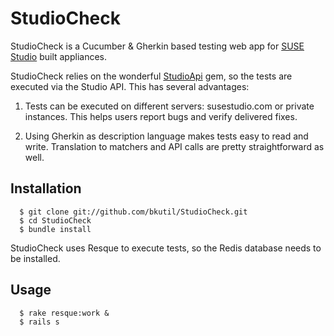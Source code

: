 # StudioCheck

StudioCheck is a Cucumber & Gherkin based testing web app for [SUSE
Studio](http://susestudio.com) built appliances.

StudioCheck relies on the wonderful
[StudioApi](https://github.com/jreidinger/studio_api) gem, so the tests are
executed via the Studio API. This has several advantages:

1. Tests can be executed on different servers: susestudio.com or private
instances. This helps users report bugs and verify delivered fixes.

2. Using Gherkin as description language makes tests easy to read and write.
Translation to matchers and API calls are pretty straightforward as well.

## Installation

```
  $ git clone git://github.com/bkutil/StudioCheck.git
  $ cd StudioCheck
  $ bundle install
```

StudioCheck uses Resque to execute tests, so the Redis database needs to be
installed.

## Usage

```
  $ rake resque:work &
  $ rails s 
```
